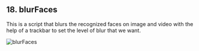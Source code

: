 ## 18. blurFaces

This is a script that blurs the recognized faces on image and video with the help of a trackbar to set the level of blur that we want.

![blurFaces](https://user-images.githubusercontent.com/62145703/187251049-270b2f27-13c1-4215-a7ff-45070a4f10ea.gif)

